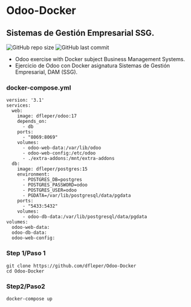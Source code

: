 # Odoo-Docker 
## Sistemas de Gestión Empresarial SSG.

![GitHub repo size](https://img.shields.io/github/repo-size/dfleper/Odoo-Docker?logo=github)
![GitHub last commit](https://img.shields.io/github/last-commit/dfleper/Odoo-Docker?color=blue&label=last-commit&logo=github&logoColor=white)

- Odoo exercise with Docker subject Business Management Systems.
- Ejercicio de Odoo con Docker asignatura Sistemas de Gestión Empresarial, DAM (SSG).

### docker-compose.yml
```
version: '3.1' 
services: 
  web: 
    image: dfleper/odoo:17
    depends_on: 
      - db 
    ports: 
      - "8069:8069" 
    volumes: 
      - odoo-web-data:/var/lib/odoo 
      - odoo-web-config:/etc/odoo 
      - ./extra-addons:/mnt/extra-addons 
  db: 
    image: dfleper/postgres:15
    environment: 
      - POSTGRES_DB=postgres 
      - POSTGRES_PASSWORD=odoo 
      - POSTGRES_USER=odoo 
      - PGDATA=/var/lib/postgresql/data/pgdata 
    ports: 
      - "5433:5432" 
    volumes: 
      - odoo-db-data:/var/lib/postgresql/data/pgdata
volumes: 
  odoo-web-data: 
  odoo-db-data: 
  odoo-web-config:
```
### Step 1/Paso 1
```
git clone https://github.com/dfleper/Odoo-Docker
cd Odoo-Docker
```
### Step2/Paso2
```
docker-compose up
``` 
